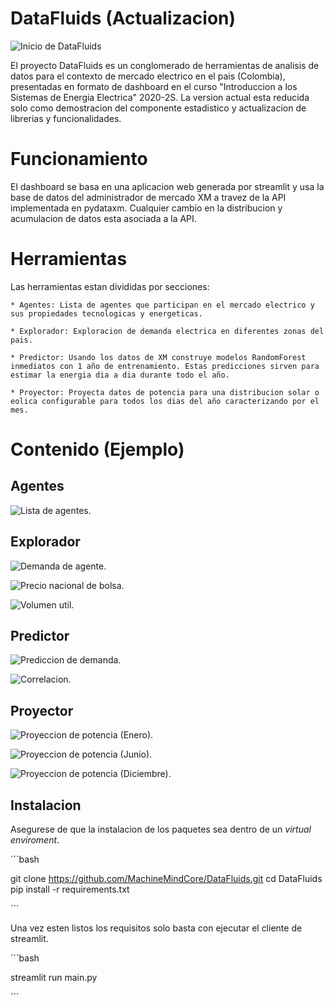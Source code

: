 # DataFluids (Actualizacion)

![Inicio de DataFluids](/images/home.png)

El proyecto DataFluids es un conglomerado de herramientas de analisis de datos para el contexto de mercado electrico en el pais (Colombia), presentadas en formato de dashboard en el curso "Introduccion a los Sistemas de Energia Electrica" 2020-2S. La version actual esta reducida solo como demostracion del componente estadistico y actualizacion de librerias y funcionalidades.

# Funcionamiento

El dashboard se basa en una aplicacion web generada por streamlit y usa la base de datos del administrador de mercado XM a travez de la API implementada en pydataxm. Cualquier cambio en la distribucion y acumulacion de datos esta asociada a la API.

# Herramientas

Las herramientas estan divididas por secciones:

    * Agentes: Lista de agentes que participan en el mercado electrico y sus propiedades tecnologicas y energeticas.

    * Explorador: Exploracion de demanda electrica en diferentes zonas del pais.

    * Predictor: Usando los datos de XM construye modelos RandomForest inmediatos con 1 año de entrenamiento. Estas predicciones sirven para estimar la energia dia a dia durante todo el año.

    * Proyector: Proyecta datos de potencia para una distribucion solar o eolica configurable para todos los dias del año caracterizando por el mes.

# Contenido (Ejemplo)

## Agentes
![Lista de agentes.](/images/agents.png)

## Explorador
![Demanda de agente.](/images/explorer1.png)

![Precio nacional de bolsa.](/images/explorer2.png)

![Volumen util.](/images/explorer3.png)

## Predictor
![Prediccion de demanda.](/images/predictor1.png)

![Correlacion.](/images/predictor2.png)

## Proyector

![Proyeccion de potencia (Enero).](/images/proy_enero.png)

![Proyeccion de potencia (Junio).](/images/proy_junio.png)

![Proyeccion de potencia (Diciembre).](/images/proy_dic.png)

## Instalacion

Asegurese de que la instalacion de los paquetes sea dentro de un _virtual enviroment_.

´´´bash

git clone https://github.com/MachineMindCore/DataFluids.git
cd DataFluids
pip install -r requirements.txt

´´´

Una vez esten listos los requisitos solo basta con ejecutar el cliente de streamlit.

´´´bash

streamlit run main.py

´´´